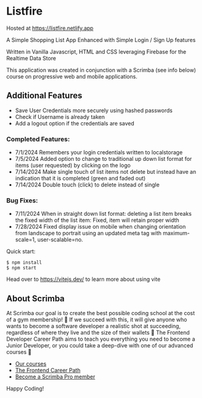 # Listfire

Hosted at https://listfire.netlify.app

A Simple Shopping List App Enhanced with Simple Login / Sign Up features 

Written in Vanilla Javascript, HTML and CSS leveraging Firebase for the Realtime Data Store

This application was created in conjunction with a Scrimba (see info below) course on progressive web and mobile applications.

## Additional Features
- Save User Credentials more securely using hashed passwords
- Check if Username is already taken
- Add a logout option if the credentials are saved


### Completed Features:
- 7/1/2024 Remembers your login credentials written to localstorage
- 7/5/2024 Added option to change to traditional up down list format for items (user requested) by clicking on the logo
- 7/14/2024 Make single touch of list items not delete but instead have an indication that it is completed (green and faded out)
- 7/14/2024 Double touch (click) to delete instead of single


### Bug Fixes:
- 7/11/2024 When in straight down list format: deleting a list item breaks the fixed width of the list item: Fixed, item will retain proper width
- 7/28/2024 Fixed display issue on mobile when changing orientation from landscape to portrait using an updated meta tag with maximum-scale=1, user-scalable=no.


Quick start:

```
$ npm install
$ npm start
````

Head over to https://vitejs.dev/ to learn more about using vite



## About Scrimba

At Scrimba our goal is to create the best possible coding school at the cost of a gym membership! 💜
If we succeed with this, it will give anyone who wants to become a software developer a realistic shot at succeeding, regardless of where they live and the size of their wallets 🎉
The Frontend Developer Career Path aims to teach you everything you need to become a Junior Developer, or you could take a deep-dive with one of our advanced courses 🚀

- [Our courses](https://scrimba.com/allcourses)
- [The Frontend Career Path](https://scrimba.com/learn/frontend)
- [Become a Scrimba Pro member](https://scrimba.com/pricing)

Happy Coding!
